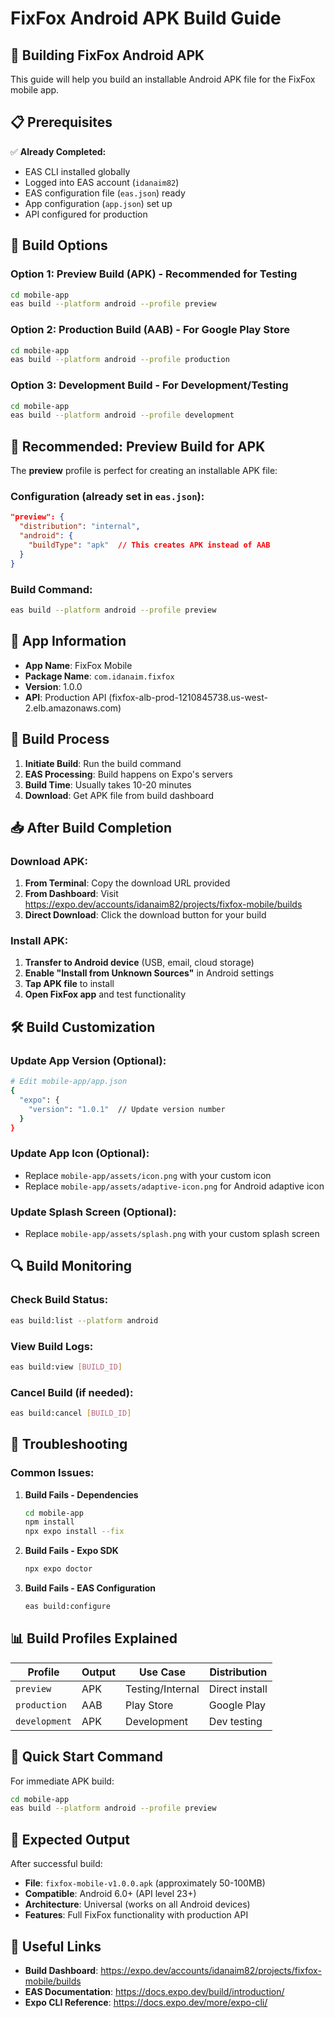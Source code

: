 # FixFox Android APK Build Guide

## 🚀 **Building FixFox Android APK**

This guide will help you build an installable Android APK file for the FixFox mobile app.

## 📋 **Prerequisites**

✅ **Already Completed:**
- EAS CLI installed globally
- Logged into EAS account (`idanaim82`)
- EAS configuration file (`eas.json`) ready
- App configuration (`app.json`) set up
- API configured for production

## 🔧 **Build Options**

### **Option 1: Preview Build (APK) - Recommended for Testing**
```bash
cd mobile-app
eas build --platform android --profile preview
```

### **Option 2: Production Build (AAB) - For Google Play Store**
```bash
cd mobile-app
eas build --platform android --profile production
```

### **Option 3: Development Build - For Development/Testing**
```bash
cd mobile-app
eas build --platform android --profile development
```

## 🎯 **Recommended: Preview Build for APK**

The **preview** profile is perfect for creating an installable APK file:

### **Configuration (already set in `eas.json`):**
```json
"preview": {
  "distribution": "internal",
  "android": {
    "buildType": "apk"  // This creates APK instead of AAB
  }
}
```

### **Build Command:**
```bash
eas build --platform android --profile preview
```

## 📱 **App Information**

- **App Name**: FixFox Mobile
- **Package Name**: `com.idanaim.fixfox`
- **Version**: 1.0.0
- **API**: Production API (fixfox-alb-prod-1210845738.us-west-2.elb.amazonaws.com)

## 🔄 **Build Process**

1. **Initiate Build**: Run the build command
2. **EAS Processing**: Build happens on Expo's servers
3. **Build Time**: Usually takes 10-20 minutes
4. **Download**: Get APK file from build dashboard

## 📥 **After Build Completion**

### **Download APK:**
1. **From Terminal**: Copy the download URL provided
2. **From Dashboard**: Visit https://expo.dev/accounts/idanaim82/projects/fixfox-mobile/builds
3. **Direct Download**: Click the download button for your build

### **Install APK:**
1. **Transfer to Android device** (USB, email, cloud storage)
2. **Enable "Install from Unknown Sources"** in Android settings
3. **Tap APK file** to install
4. **Open FixFox app** and test functionality

## 🛠 **Build Customization**

### **Update App Version (Optional):**
```bash
# Edit mobile-app/app.json
{
  "expo": {
    "version": "1.0.1"  // Update version number
  }
}
```

### **Update App Icon (Optional):**
- Replace `mobile-app/assets/icon.png` with your custom icon
- Replace `mobile-app/assets/adaptive-icon.png` for Android adaptive icon

### **Update Splash Screen (Optional):**
- Replace `mobile-app/assets/splash.png` with your custom splash screen

## 🔍 **Build Monitoring**

### **Check Build Status:**
```bash
eas build:list --platform android
```

### **View Build Logs:**
```bash
eas build:view [BUILD_ID]
```

### **Cancel Build (if needed):**
```bash
eas build:cancel [BUILD_ID]
```

## 🚨 **Troubleshooting**

### **Common Issues:**

1. **Build Fails - Dependencies**
   ```bash
   cd mobile-app
   npm install
   npx expo install --fix
   ```

2. **Build Fails - Expo SDK**
   ```bash
   npx expo doctor
   ```

3. **Build Fails - EAS Configuration**
   ```bash
   eas build:configure
   ```

## 📊 **Build Profiles Explained**

| Profile | Output | Use Case | Distribution |
|---------|---------|----------|--------------|
| `preview` | APK | Testing/Internal | Direct install |
| `production` | AAB | Play Store | Google Play |
| `development` | APK | Development | Dev testing |

## 🎉 **Quick Start Command**

For immediate APK build:

```bash
cd mobile-app
eas build --platform android --profile preview
```

## 📱 **Expected Output**

After successful build:
- **File**: `fixfox-mobile-v1.0.0.apk` (approximately 50-100MB)
- **Compatible**: Android 6.0+ (API level 23+)
- **Architecture**: Universal (works on all Android devices)
- **Features**: Full FixFox functionality with production API

## 🔗 **Useful Links**

- **Build Dashboard**: https://expo.dev/accounts/idanaim82/projects/fixfox-mobile/builds
- **EAS Documentation**: https://docs.expo.dev/build/introduction/
- **Expo CLI Reference**: https://docs.expo.dev/more/expo-cli/ 